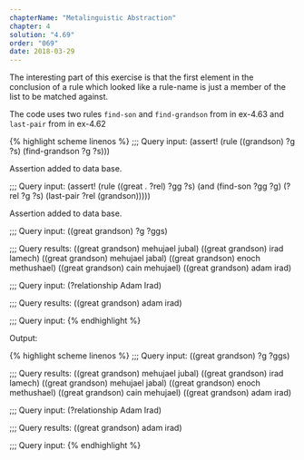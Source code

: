 ```yaml
---
chapterName: "Metalinguistic Abstraction"
chapter: 4
solution: "4.69"
order: "069"
date: 2018-03-29 
---
```


The interesting part of this exercise is that the first element in the conclusion of a rule which looked like a rule-name is just a member of the list to be matched against.

The code uses two rules `find-son` and `find-grandson` from in ex-4.63 and `last-pair` from in ex-4.62

{% highlight scheme linenos %}
;;; Query input:
(assert! (rule ((grandson) ?g ?s) (find-grandson ?g ?s)))

Assertion added to data base.

;;; Query input:
(assert! (rule ((great . ?rel) ?gg ?s)
			   (and (find-son ?gg ?g)
					(?rel ?g ?s)
					(last-pair ?rel (grandson)))))

Assertion added to data base.

;;; Query input:
((great grandson) ?g ?ggs)

;;; Query results:
((great grandson) mehujael jubal)
((great grandson) irad lamech)
((great grandson) mehujael jabal)
((great grandson) enoch methushael)
((great grandson) cain mehujael)
((great grandson) adam irad)

;;; Query input:
(?relationship Adam Irad)

;;; Query results:
((great grandson) adam irad)

;;; Query input:
{% endhighlight %}


Output:

{% highlight scheme linenos %}
;;; Query input:
((great grandson) ?g ?ggs)

;;; Query results:
((great grandson) mehujael jubal)
((great grandson) irad lamech)
((great grandson) mehujael jabal)
((great grandson) enoch methushael)
((great grandson) cain mehujael)
((great grandson) adam irad)

;;; Query input:
(?relationship Adam Irad)

;;; Query results:
((great grandson) adam irad)

;;; Query input:
{% endhighlight %}
